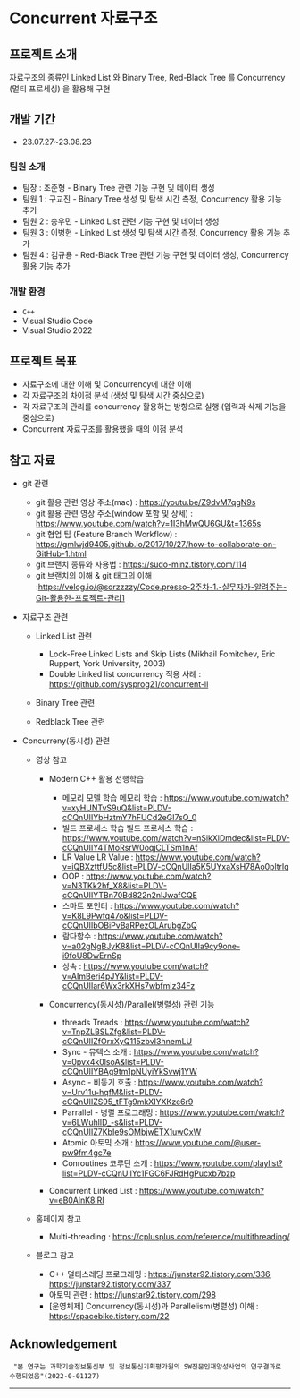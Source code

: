 # Concurrent 자료구조

## 프로젝트 소개
자료구조의 종류인 Linked List 와 Binary Tree, Red-Black Tree 를 Concurrency (멀티 프로세싱) 을 활용해 구현
<br>

## 개발 기간
* 23.07.27~23.08.23

### 팀원 소개
- 팀장   : 조준형 - Binary Tree 관련 기능 구현 및 데이터 생성
- 팀원 1 : 구교진 - Binary Tree 생성 및 탐색 시간 측정, Concurrency 활용 기능 추가
- 팀원 2 : 송우민 - Linked List 관련 기능 구현 및 데이터 생성
- 팀원 3 : 이병현 - Linked List 생성 및 탐색 시간 측정, Concurrency 활용 기능 추가
- 팀원 4 : 김규용 - Red-Black Tree 관련 기능 구현 및 데이터 생성, Concurrency 활용 기능 추가 

### 개발 환경
- `C++`
- Visual Studio Code
- Visual Studio 2022

## 프로젝트 목표
- 자료구조에 대한 이해 및 Concurrency에 대한 이해
- 각 자료구조의 차이점 분석 (생성 및 탐색 시간 중심으로)
- 각 자료구조의 관리를 concurrency 활용하는 방향으로 실행 (입력과 삭제 기능을 중심으로)
- Concurrent 자료구조를 활용했을 때의 이점 분석

## 참고 자료
- git 관련
    - git 활용 관련 영상 주소(mac) : https://youtu.be/Z9dvM7qgN9s
    - git 활용 관련 영상 주소(window 포함 및 상세) : https://www.youtube.com/watch?v=1I3hMwQU6GU&t=1365s
    - git 협업 팁 (Feature Branch Workflow) : https://gmlwjd9405.github.io/2017/10/27/how-to-collaborate-on-GitHub-1.html
    - git 브랜치 종류와 사용법 : https://sudo-minz.tistory.com/114
    - git 브랜치의 이해 & git 태그의 이해 :https://velog.io/@sorzzzzy/Code.presso-2주차-1.-실무자가-알려주는-Git-활용한-프로젝트-관리1

- 자료구조 관련 
    - Linked List 관련
        - Lock-Free Linked Lists and Skip Lists (Mikhail Fomitchev, Eric Ruppert, York University, 2003) 
        - Double Linked list concurrency 적용 사례 : https://github.com/sysprog21/concurrent-ll        
    - Binary Tree 관련

    - Redblack Tree 관련

- Concurreny(동시성) 관련 
    - 영상 참고 
        - Modern C++ 활용 선행학습
            - 메모리 모델 학습 메모리 학습 : https://www.youtube.com/watch?v=xyHUNTvS9uQ&list=PLDV-cCQnUlIYbHztmY7hFUCd2eGI7sQ_0
            - 빌드 프로세스 학습 빌드 프로세스 학습 : https://www.youtube.com/watch?v=nSikXlDmdec&list=PLDV-cCQnUlIY4TMoRsrW0oqjCLTSm1nAf
            - LR Value LR Value : https://www.youtube.com/watch?v=iQBXzttfU5c&list=PLDV-cCQnUlIa5K5UYxaXsH78Ao0pltrlq
            - OOP : https://www.youtube.com/watch?v=N3TKk2hf_X8&list=PLDV-cCQnUlIYTBn70Bd822n2nlJwafCQE
            - 스마트 포인터 : https://www.youtube.com/watch?v=K8L9Pwfq47o&list=PLDV-cCQnUlIbOBiPvBaRPezOLArubgZbQ
            - 람다함수 : https://www.youtube.com/watch?v=a02gNgBJyK8&list=PLDV-cCQnUlIa9cy9one-i9foU8DwErnSp
            - 상속 : https://www.youtube.com/watch?v=AImBeri4pJY&list=PLDV-cCQnUlIar6Wx3rkXHs7wbfmlz34Fz

        - Concurrency(동시성)/Parallel(병렬성) 관련 기능 
            - threads Treads : https://www.youtube.com/watch?v=TnpZLBSLZfg&list=PLDV-cCQnUlIZfOrxXyQ115zbvI3hnemLU
            - Sync - 뮤텍스 소개 : https://www.youtube.com/watch?v=0pvx4k0lsoA&list=PLDV-cCQnUlIYBAg9tm1pNUyiYkSvwj1YW
            - Async - 비동기 호출 : https://www.youtube.com/watch?v=Urv11u-hqfM&list=PLDV-cCQnUlIZS95_tFTg9mkXIYXKze6r9
            - Parrallel - 병렬 프로그래밍 : https://www.youtube.com/watch?v=6LWuhlID_-s&list=PLDV-cCQnUlIZ7KbIe9sOMbjwETX1uwCxW
            - Atomic 아토믹 소개 : https://www.youtube.com/@user-pw9fm4gc7e
            - Conroutines 코루틴 소개 : https://www.youtube.com/playlist?list=PLDV-cCQnUlIYc1FGC6FJRdHgPucxb7bzp
        
        - Concurrent Linked List : https://www.youtube.com/watch?v=eB0AlnK8iRI

    - 홈페이지 참고 
        - Multi-threading : https://cplusplus.com/reference/multithreading/

    - 블로그 참고 
        - C++ 멀티스레딩 프로그래밍 : https://junstar92.tistory.com/336, https://junstar92.tistory.com/337
        - 아토믹 관련 : https://junstar92.tistory.com/298
        - [운영체제] Concurrency(동시성)과 Parallelism(병렬성) 이해 : https://spacebike.tistory.com/22

## Acknowledgement
```
 "본 연구는 과학기술정보통신부 및 정보통신기획평가원의 SW전문인재양성사업의 연구결과로 수행되었음"(2022-0-01127) 
```

<hr>

